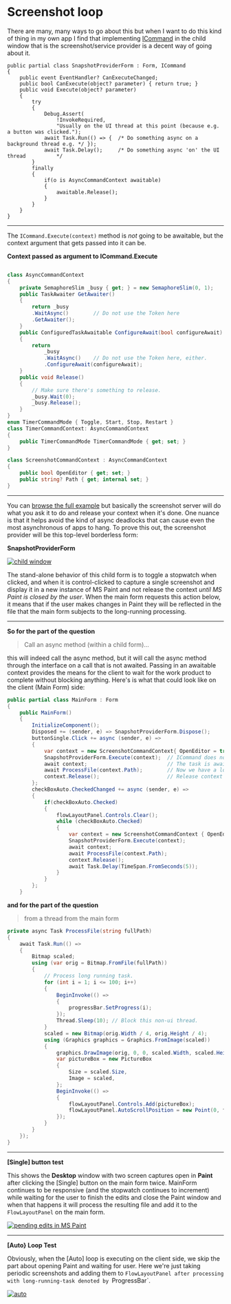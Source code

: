 # Screenshot loop
There are many, many ways to go about this but when I want to do this kind of thing in my own app I find that implementing [ICommand](https://learn.microsoft.com/en-us/dotnet/api/system.windows.input.icommand?view=net-8.0#definition) in the child window that is the screenshot/service provider is a decent way of going about it. 

```
public partial class SnapshotProviderForm : Form, ICommand
{
    public event EventHandler? CanExecuteChanged;
    public bool CanExecute(object? parameter) { return true; }
    public void Execute(object? parameter) 
    {
        try
        {
            Debug.Assert(
                !InvokeRequired, 
                "Usually on the UI thread at this point (because e.g. a button was clicked.");
            await Task.Run(() => {  /* Do something async on a background thread e.g. */ });
            await Task.Delay();     /* Do something async 'on' the UI thread          */  
        }
        finally
        {
            if(o is AsyncCommandContext awaitable) 
            {
                awaitable.Release();
            }
        }
    }
}
```
___

The `ICommand.Execute(context)` method is _not_ going to be awaitable, but the context argument that gets passed into it can be. 

**Context passed as argument to ICommand.Execute**

```csharp

class AsyncCommandContext
{
    private SemaphoreSlim _busy { get; } = new SemaphoreSlim(0, 1);
    public TaskAwaiter GetAwaiter()
    {
        return _busy
        .WaitAsync()        // Do not use the Token here
        .GetAwaiter();
    }
    public ConfiguredTaskAwaitable ConfigureAwait(bool configureAwait)
    {
        return
            _busy
            .WaitAsync()    // Do not use the Token here, either.
            .ConfigureAwait(configureAwait);
    }
    public void Release()
    {
        // Make sure there's something to release.
        _busy.Wait(0);
        _busy.Release();
    }
}
enum TimerCommandMode { Toggle, Start, Stop, Restart }
class TimerCommandContext: AsyncCommandContext
{
    public TimerCommandMode TimerCommandMode { get; set; }
}

class ScreenshotCommandContext : AsyncCommandContext
{ 
    public bool OpenEditor { get; set; }
    public string? Path { get; internal set; }
}
```
___

You can [browse the full example](https://github.com/IVSoftware/screenshots-00.git) but basically the screenshot server will do what you ask it to do and release your context when it's done. One nuance is that it helps avoid the kind of async deadlocks that can cause even the most asynchronous of apps to hang. To prove this out, the screenshot provider will be this top-level borderless form:

**SnapshotProviderForm**

[![child window][1]][1]

The stand-alone behavior of this child form is to toggle a stopwatch when clicked, and when it is control-clicked to capture a single screenshot and display it in a new instance of MS Paint and not release the context _until MS Paint is closed by the user_.  When the main form requests this action below, it means that if the user makes changes in Paint they will be reflected in the file that the main form subjects to the long-running processing.

___

**So for the part of the question**

>Call an async method (within a child form)...

this will indeed call the async method, but it will call the async method through the interface on a call that is not awaited. Passing in an awaitable context provides the means for the client to wait for the work product to complete without blocking anything. Here's is what that could look like on the client (Main Form) side:

```csharp
public partial class MainForm : Form
{
    public MainForm()
    {
        InitializeComponent();
        Disposed += (sender, e) => SnapshotProviderForm.Dispose();
        buttonSingle.Click += async (sender, e) =>
        {
            var context = new ScreenshotCommandContext{ OpenEditor = true };
            SnapshotProviderForm.Execute(context);  // ICommand does not block and is not async.
            await context;                          // The task is awaited by virtue of the context awaiter.
            await ProcessFile(context.Path);        // Now we have a lock on the context.
            context.Release();                      // Release context for any 'other' awaiters of this context.
        };
        checkBoxAuto.CheckedChanged += async (sender, e) =>
        {
            if(checkBoxAuto.Checked) 
            {
                flowLayoutPanel.Controls.Clear();
                while (checkBoxAuto.Checked)
                {
                    var context = new ScreenshotCommandContext { OpenEditor = false }; // Different
                    SnapshotProviderForm.Execute(context);
                    await context;
                    await ProcessFile(context.Path);
                    context.Release();
                    await Task.Delay(TimeSpan.FromSeconds(5));
                }
            }
        };
    }
```

**and for the part of the question**

>from a thread from the main form

```csharp
private async Task ProcessFile(string fullPath)
{
    await Task.Run(() =>
    {
        Bitmap scaled;
        using (var orig = Bitmap.FromFile(fullPath))
        {
            // Process long running task.
            for (int i = 1; i <= 100; i++)
            {
                BeginInvoke(() =>
                {
                    progressBar.SetProgress(i);
                });
                Thread.Sleep(10); // Block this non-ui thread.
            }
            scaled = new Bitmap(orig.Width / 4, orig.Height / 4);
            using (Graphics graphics = Graphics.FromImage(scaled))
            {
                graphics.DrawImage(orig, 0, 0, scaled.Width, scaled.Height);
                var pictureBox = new PictureBox
                {
                    Size = scaled.Size,
                    Image = scaled,
                };
                BeginInvoke(() =>
                {
                    flowLayoutPanel.Controls.Add(pictureBox); 
                    flowLayoutPanel.AutoScrollPosition = new Point(0, flowLayoutPanel.VerticalScroll.Maximum);
                });
            }
        }
    });
}
```
___

**[Single] button test**

This shows the **Desktop** window with  two screen captures open in **Paint** after clicking the [Single] button on the main form twice. MainForm continues to be responsive (and the stopwatch continues to increment) while waiting for the user to finish the edits and close the Paint window and when that happens it will process the resulting file and add it to the `FlowLayoutPanel` on the main form. 



[![pending edits in MS Paint][2]][2]

___

**[Auto} Loop Test**

Obviously, when the [Auto] loop is executing on the client side, we skip the part about opening Paint and waiting for user. Here we're just taking periodic screenshots and adding them to `FlowLayoutPanel after processing with long-running-task denoted by `ProgressBar`.

[![auto][3]][3]


  [1]: https://i.stack.imgur.com/Fwk9r.png
  [2]: https://i.stack.imgur.com/qNYLx.png
  [3]: https://i.stack.imgur.com/fRqoH.png